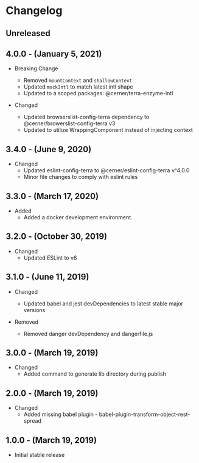 # Changelog

## Unreleased

## 4.0.0 - (January 5, 2021)

* Breaking Change
  * Removed `mountContext` and `shallowContext`
  * Updated `mockIntl` to match latest intl shape
  * Updated to a scoped packages: @cerner/terra-enzyme-intl

* Changed
  * Updated browserslist-config-terra dependency to @cerner/browerslist-config-terra v3
  * Updated to utilize WrappingComponent instead of injecting context

## 3.4.0 - (June 9, 2020)

* Changed
  * Updated eslint-config-terra to @cerner/eslint-config-terra v^4.0.0
  * Minor file changes to comply with eslint rules

## 3.3.0 - (March 17, 2020)

* Added
  * Added a docker development environment.

## 3.2.0 - (October 30, 2019)

* Changed
  * Updated ESLint to v6

## 3.1.0 - (June 11, 2019)

* Changed
  * Updated babel and jest devDependencies to latest stable major versions

* Removed
  * Removed danger devDependency and dangerfile.js

## 3.0.0 - (March 19, 2019)

* Changed
  * Added command to generate lib directory during publish

## 2.0.0 - (March 19, 2019)

* Changed
  * Added missing babel plugin - babel-plugin-transform-object-rest-spread

## 1.0.0 - (March 19, 2019)

* Initial stable release
